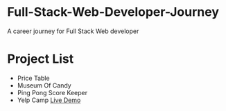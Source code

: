 # Full-Stack-Web-Developer-Journey
A career journey for Full Stack Web developer

# Project List

- Price Table
- Museum Of Candy
- Ping Pong Score Keeper
- Yelp Camp
  [Live Demo](https://aqueous-scrubland-65558.herokuapp.com/) 
